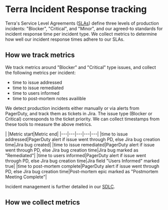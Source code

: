 # Terra Incident Response tracking

Terra's Service Level Agreements ([SLAs](https://docs.google.com/spreadsheets/d/1Qcfve-nHlS0Udq31nZlfwBDjguhsJ8sxm0Q7RqfZM8o/edit#gid=0)) define three levels of production incidents: "Blocker", "Critical", and "Minor", and our agreed-to standards for incident response time per incident type. We collect metrics to determine how well our incident response times adhere to our SLAs.

## How we track metrics

We track metrics around "Blocker" and "Critical" type issues, and collect the following metrics per incident:
- time to issue addressed
- time to issue remediated
- time to users informed
- time to post-mortem notes availible 

We detect production incidents either manually or via alerts from PagerDuty, and track them as tickets in Jira.  The issue type (Blocker or Critical) corresponds to the ticket priority.  We can collect timestamps from these tools to measure the above metrics.

|   |Metric start|Metric end|
|---|---|---|---|---|
|time to issue addressed|PagerDuty alert if issue went through PD, else Jira bug creation time|Jira bug created|
|time to issue remediated|PagerDuty alert if issue went through PD, else Jira bug creation time|Jira bug marked as "Remediated"|
|time to users informed|PagerDuty alert if issue went through PD, else Jira bug creation time|Jira field "Users Informed" marked true|
|time to post-mortem complete|PagerDuty alert if issue went through PD, else Jira bug creation time|Post-mortem epic marked as "Postmortem Meeting Complete"|

Incident management is further detailed in our [SDLC](https://docs.google.com/document/d/1rLUMry-VAWsewEz2mOLfdzH-7UKxuIn35VlzZH90CcI/edit#). 

## How we collect metrics